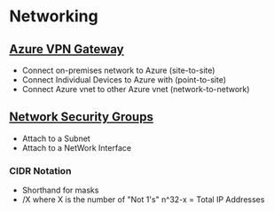 # Networking

## [Azure VPN Gateway](https://github.com/Mykrowave/azure-architect-playbook/tree/master/networking/azure-vpn-gateway) 
- Connect on-premises network to Azure (site-to-site)
- Connect Individual Devices to Azure with (point-to-site)
- Connect Azure vnet to other Azure vnet (network-to-network)  
## [Network Security Groups](https://github.com/Mykrowave/azure-architect-playbook/tree/master/networking/network-security-groups)
- Attach to a Subnet  
- Attach to a NetWork Interface





### CIDR Notation 
- Shorthand for masks
- /X where X is the number of "Not 1's"  n^32-x = Total IP Addresses
